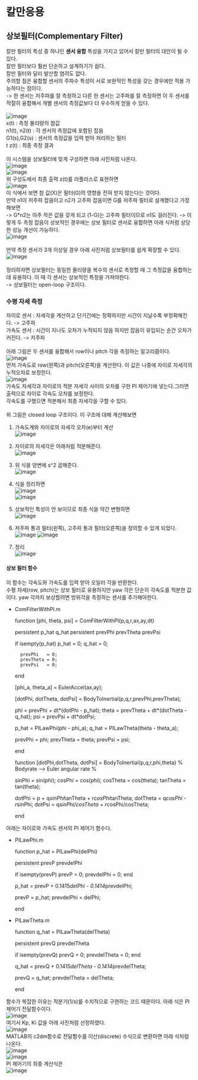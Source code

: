 # 칼만응용

## 상보필터(Complementary Filter)
칼만 필터의 특성 중 하나인 **센서 융합** 특성을 가지고 있어서 칼만 필터의 대안이 될 수 있다.<br>
칼만 필터보다 훨씬 단순하고 설계하기가 쉽다.<br>
칼만 필터와 달리 발산할 염려도 없다.<br>
주의할 점은 융합할 센서의 주파수 특성이 서로 보완적인 특성을 갖는 경우에만 적용 가능하다는 점이다.<br>
-> 한 센서는 저주파를 잘 측정하고 다른 한 센서는 고주파를 잘 측정하면 이 두 센서를 적절히 융합해서 개별 센서의 측정값보다 더 우수하게 얻을 수 있다.<br>
<br>
![image](https://user-images.githubusercontent.com/42115807/86071897-5cfda980-babb-11ea-84a7-d3701747e029.png)<br>
x(t) : 측정 물리량의 참값<br> 
n1(t), n2(t) : 각 센서의 측정값에 포함된 잡음<br>
G1(s),G2(s) : 센서의 측정값을 입력 받아 처리하는 필터<br>t
z(t) : 최종 측정 결과<br>
<br>
이 시스템을 상보필터에 맞게 구성하면 아래 사진처럼 나온다.<br>
![image](https://user-images.githubusercontent.com/42115807/86072207-09d82680-babc-11ea-807e-feafd102633d.png)<br>
![image](https://user-images.githubusercontent.com/42115807/86072238-1a889c80-babc-11ea-9367-a43c6e37755d.png)<br>
위 구성도에서 최종 출력 z(t)를 라플라스로 표현하면<br>
![image](https://user-images.githubusercontent.com/42115807/86072309-44da5a00-babc-11ea-98d3-e30e8493d21b.png)<br>
이 식에서 보면 참 값(X)은 필터(G)의 영향을 전혀 받지 않는다는 것이다.<br>
만약 n1이 저주파 잡음이고 n2가 고주파 잡음이면 G를 저주파 필터로 설계했다고 가정해보면<br>
-> G*n2는 아주 작은 값을 갖게 되고 (1-G)는 고주파 필터이므로 n1도 걸러진다.
-> 이렇게 두 측정 잡음이 상보적인 경우에는 상보 필터로 센서로 융합하면 아래 식처럼 상당한 성능 개선이 가능하다.<br>
![image](https://user-images.githubusercontent.com/42115807/86072856-8a4b5700-babd-11ea-8e03-b55c05c1710c.png)<br>
<br>
만약 측정 센서가 3개 이상일 경우 아래 사진처럼 상보필터를 쉽게 확장할 수 있다.<br>
![image](https://user-images.githubusercontent.com/42115807/86072920-b49d1480-babd-11ea-95e8-170573be296d.png)<br>
<br>
정리하자면 상보필터는 동일한 물리량을 복수의 센서로 측정할 때 그 측정값을 융합하는데 유용하다. 이 때 각 센서는 상보적인 특정을 가져야한다.<br>
-> 상보필터는 open-loop 구조이다.

### 수평 자세 측정
자이로 센서 : 자세각을 계산하고 단기간에는 정확하지만 시간이 지날수록 부정확해진다. -> 고주파<br>
가속도 센서 : 시간이 지나도 오차가 누적되지 않음 하지만 잡음이 유입되는 순간 오차가 커진다. -> 저주파<br>
<br>
아래 그림은 두 센서를 융합해서 row이나 pitch 각을 측정하는 알고리즘이다.<br>
![image](https://user-images.githubusercontent.com/42115807/86073829-8f110a80-babf-11ea-81cb-de0a16960005.png)<br>
먼저 가속도로 row(왼쪽)과 pitch(오른쪽)을 계산한다. 이 값은 나중에 자이로 자세각의 누적오차로 보정한다.<br>
![image](https://user-images.githubusercontent.com/42115807/86074085-24ac9a00-bac0-11ea-8171-06cda5279b6b.png)<br>
가속도 자세각과 자이로의 적분 자세각 사이의 오차를 구한 PI 제어기에 넣는다.그러면 출력으로 자이로 각속도 오차를 보정한다.<br>
각속도를 구했으면 적분해서 최종 자세각을 구할 수 있다.<br>
<br>
위 그림은 closed loop 구조이다. 이 구조에 대해 계산해보면<br>

1. 가속도계와 자이로의 자세각 오차(e)부터 계산<br>
![image](https://user-images.githubusercontent.com/42115807/86074431-e794d780-bac0-11ea-8426-26e7667f1bf2.png)<br>

2. 자이로의 자세각은 아래처럼 적분해준다.<br>
![image](https://user-images.githubusercontent.com/42115807/86074695-62f68900-bac1-11ea-8270-244c364b3c4a.png)<br>

3. 위 식을 양변에 s^2 곱해준다.<br>
![image](https://user-images.githubusercontent.com/42115807/86074827-a4873400-bac1-11ea-9aa1-cb76ea9241cf.png)<br>

4. 식을 정리하면<br>
![image](https://user-images.githubusercontent.com/42115807/86074925-c97ba700-bac1-11ea-9e97-8b44ee1ed107.png)<br>
![image](https://user-images.githubusercontent.com/42115807/86074940-d0a2b500-bac1-11ea-8f3e-d8404162d420.png)<br>

5. 상보적인 특성이 안 보이므로 최종 식을 약간 변형하면<br>
![image](https://user-images.githubusercontent.com/42115807/86075112-38f19680-bac2-11ea-8b28-95f0a587e747.png)<br>

6. 저주파 통과 필터(왼쪽), 고주파 통과 필터(오른쪽)을 정의할 수 있게 되었다.<br>
![image](https://user-images.githubusercontent.com/42115807/86075268-94bc1f80-bac2-11ea-8515-ded322c33c6a.png)
![image](https://user-images.githubusercontent.com/42115807/86075295-a998b300-bac2-11ea-97a1-b7fee66dd160.png)<br>

7. 정리<br>
![image](https://user-images.githubusercontent.com/42115807/86075336-c2a16400-bac2-11ea-95cb-872a7ef3eccc.png)<br>

#### 상보 필터 함수
이 함수는 각속도와 가속도를 입력 받아 오일러 각을 반환한다.<br>
수평 자세(row, pitch)는 상보 필터로 유용하지만 yaw 각은 단순히 각속도를 적분한 값이다. yaw 각까지 보상할려면 방위각을 측정하는 센서를 추가해야한다.<br>

- ComFilterWithPI.m

    function [phi, theta, psi] = ComFilterWithPI(p,q,r,ax,ay,dt)

    persistent p_hat q_hat
    persistent prevPhi prevTheta prevPsi

    if isempty(p_hat)
        p_hat = 0;
        q_hat = 0;
    
        prevPhi   = 0;
        prevTheta = 0;
        prevPsi   = 0;
    end

    [phi_a, theta_a] = EulerAccel(ax,ay);

    [dotPhi, dotTheta, dotPsi] = BodyToInertial(p,q,r,prevPhi,prevTheta);

    phi   = prevPhi + dt*(dotPhi - p_hat);
    theta = prevTheta + dt*(dotTheta - q_hat);
    psi   = prevPsi + dt*dotPsi;

    p_hat = PILawPhi(phi - phi_a);
    q_hat = PILawTheta(theta - theta_a);

    prevPhi   = phi;
    prevTheta = theta;
    prevPsi   = psi;

    end

    function [dotPhi,dotTheta, dotPsi] = BodyToInertial(p,q,r,phi,theta)
    % Bodyrate --> Euler angular rate
    %

    sinPhi   = sin(phi);   cosPhi   = cos(phi);
    cosTheta = cos(theta); tanTheta = tan(theta);

    dotPhi = p + q*sinPhi*tanTheta + r*cosPhi*tanTheta;
    dotTheta = q*cosPhi - r*sinPhi;
    dotPsi = q*sinPhi/cosTheta + r*cosPhi/cosTheta;

    end

아래는 자이로와 가속도 센서의 PI 제어기 함수다.<br>

- PILawPhi.m
    
    function p_hat = PILawPhi(delPhi)

    persistent prevP prevdelPhi

    if isempty(prevP)
        prevP = 0;
        prevdelPhi = 0;
    end

    p_hat = prevP + 0.1415*delPhi - 0.1414*prevdelPhi;

    prevP = p_hat;
    prevdelPhi = delPhi;

    end
    
- PILawTheta.m

    function q_hat = PILawTheta(delTheta)

    persistent prevQ prevdelTheta

    if isempty(prevQ)
        prevQ = 0;
        prevdelTheta = 0;
    end

    q_hat = prevQ + 0.1415*delTheta - 0.1414*prevdelTheta;

    prevQ = q_hat;
    prevdelTheta = delTheta;

    end

함수가 복잡한 이유는 적분기(1/s)를 수치적으로 구현하는 코드 때문이다. 아래 식은 PI 제어기 전달함수이다.<br>
![image](https://user-images.githubusercontent.com/42115807/86077096-56286400-bac6-11ea-92ed-ff26d727289b.png)<br>
여기서 Kp, Ki 값을 아래 사진처럼 선정하였다.<br>
![image](https://user-images.githubusercontent.com/42115807/86076820-ba96f380-bac5-11ea-9339-9f8a736148dd.png)<br>
MATLAB의 c2dm함수로 전달함수를 이산(discrete) 수식으로 변환하면 아래 식처럼 나온다.<br>
![image](https://user-images.githubusercontent.com/42115807/86076961-0cd81480-bac6-11ea-8c0e-8cd81bbeeffa.png)<br>
![image](https://user-images.githubusercontent.com/42115807/86076975-15c8e600-bac6-11ea-9565-f8d81cab9755.png)<br>
PI 제어기의 최종 계산식은<br>
![image](https://user-images.githubusercontent.com/42115807/86077240-94be1e80-bac6-11ea-9a28-2eebdd5ce317.png)
